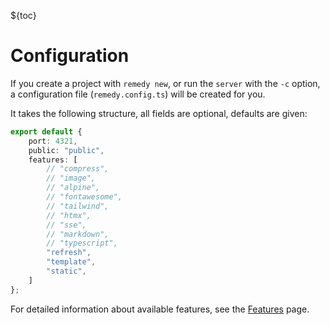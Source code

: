 ${toc}

# Configuration

If you create a project with `remedy new`, or run the `server` with the `-c` option, a configuration file (`remedy.config.ts`) will be created for you.

It takes the following structure, all fields are optional, defaults are given:

```ts
export default {
    port: 4321,
    public: "public",
    features: [
        // "compress",
        // "image",
        // "alpine",
        // "fontawesome",
        // "tailwind",
        // "htmx",
        // "sse",
        // "markdown",
        // "typescript",
        "refresh",
        "template",
        "static",
    ]
};
```

For detailed information about available features, see the [Features](/features) page.
